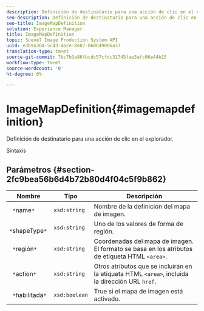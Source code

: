 ```yaml
---
description: Definición de destinatario para una acción de clic en el explorador.
seo-description: Definición de destinatario para una acción de clic en el explorador.
seo-title: ImageMapDefinition
solution: Experience Manager
title: ImageMapDefinition
topic: Scene7 Image Production System API
uuid: e3b9a304-5c43-46ce-8e87-860b49006a37
translation-type: tm+mt
source-git-commit: 7bc7b3a86fbcdc57cfdc31745fae3afc06e44b15
workflow-type: tm+mt
source-wordcount: '0'
ht-degree: 0%

---
```



# ImageMapDefinition{#imagemapdefinition}

Definición de destinatario para una acción de clic en el explorador.

Sintaxis

## Parámetros {#section-2fc9bea56b6d4b72b80d4f04c5f9b862}

| Nombre | Tipo | Descripción |
|---|---|---|
| ` *`name`*` | `xsd:string` | Nombre de la definición del mapa de imagen. |
| ` *`shapeType`*` | `xsd:string` | Uno de los valores de forma de región. |
| ` *`región`*` | `xsd:string` | Coordenadas del mapa de imagen. El formato se basa en los atributos de etiqueta HTML `<area>`. |
| ` *`action`*` | `xsd:string` | Otros atributos que se incluirán en la etiqueta HTML `<area>`, incluida la dirección URL `href`. |
| ` *`habilitada`*` | `xsd:boolean` | True si el mapa de imagen está activado. |

